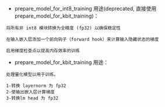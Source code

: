 



- prepare_model_for_int8_training 用途(deprecated, 直接使用prepare_model_for_kbit_training)：

```
将所有非 int8 模块转换为全精度 (fp32) 以确保稳定性

在输入嵌入层添加一个前向钩子（forward hook）来计算输入隐藏状态的梯度

启用梯度检查点以提高内存效率的训练

```


- prepare_model_for_kbit_training 用途：

```
处理量化模型以用于训练。

1-转换 layernorm 为 fp32
2-使输出嵌入层计算梯度
3-转换lm head 为 fp32

```